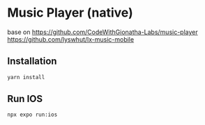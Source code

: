# Music Player (native)
base on 
https://github.com/CodeWithGionatha-Labs/music-player
https://github.com/lyswhut/lx-music-mobile
## Installation

```bash
yarn install
```

## Run IOS

```bash
npx expo run:ios
```
